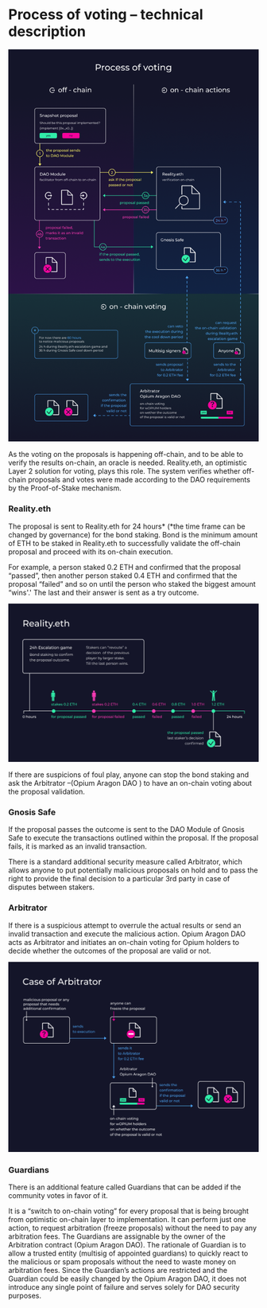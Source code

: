 # Process of voting – technical description

![](<../../.gitbook/assets/Process of voting a .png>)

As the voting on the proposals is happening off-chain, and to be able to verify the results on-chain, an oracle is needed. Reality.eth, an optimistic Layer 2 solution for voting, plays this role. The system verifies whether off-chain proposals and votes were made according to the DAO requirements by the Proof-of-Stake mechanism.

### Reality.eth

The proposal is sent to Reality.eth for 24 hours\* (\*the time frame can be changed by governance) for the bond staking. Bond is the minimum amount of ETH to be staked in Reality.eth to successfully validate the off-chain proposal and proceed with its on-chain execution.

For example, a person staked 0.2 ETH and confirmed that the proposal “passed”, then another  person staked 0.4 ETH and confirmed that the proposal “failed” and so on until the person who staked the biggest amount “wins'.' The last and their answer is sent as a try outcome.&#x20;

![](../../.gitbook/assets/Reality.png)

If there are suspicions of  foul play, anyone can stop the bond staking and ask the Arbitrator –(Opium Aragon DAO ) to have an on-chain voting about the proposal validation.

### Gnosis Safe

If the proposal passes the outcome is sent to the DAO Module of Gnosis Safe to execute the transactions outlined within the proposal. If the proposal fails, it is marked as an invalid transaction.

There is a standard additional security measure called Arbitrator, which allows anyone to put potentially malicious proposals on hold and to pass the right to provide the final decision to a particular 3rd party in case of disputes between stakers.

### Arbitrator

If there is a suspicious attempt  to overrule the actual results or send an invalid transaction and execute the malicious action. Opium Aragon DAO acts as Arbitrator and initiates an on-chain voting for Opium holders to decide whether the outcomes of the proposal are valid or not.&#x20;

![](<../../.gitbook/assets/Case of Arbitor.png>)

### Guardians

There is an additional feature called Guardians that can be added if the community votes in favor of it.&#x20;

It is a “switch to on-chain voting” for every proposal that is being brought from optimistic on-chain layer to implementation. It can perform just one action, to request arbitration (freeze proposals) without the need to pay any arbitration fees. The Guardians are assignable by the owner of the Arbitration contract (Opium Aragon DAO). The rationale of Guardian is to allow a trusted entity (multisig of appointed guardians) to quickly react to the malicious or spam proposals without the need to waste money on arbitration fees. Since the Guardian’s actions are restricted and the Guardian could be easily changed by the Opium Aragon DAO, it does not introduce any single point of failure and serves solely for DAO security purposes.
